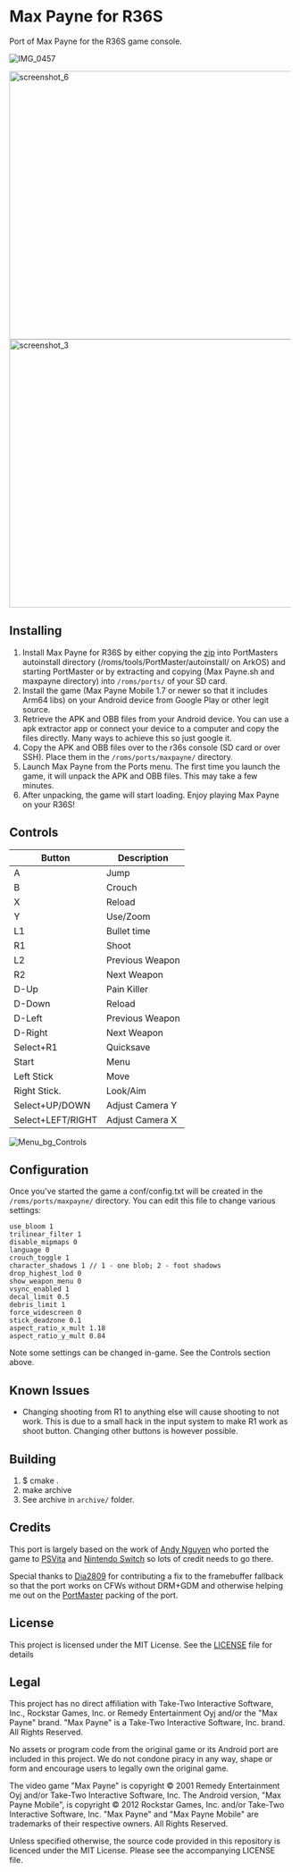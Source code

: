 # Max Payne for R36S

Port of Max Payne for the R36S game console.

![IMG_0457](https://github.com/user-attachments/assets/a6442ebb-5f86-4233-bf63-d0f4218f4dfa)

<img width="640" height="480" alt="screenshot_6" src="https://github.com/user-attachments/assets/c6be4856-9d17-4a48-b138-d4365d0e3e5b" />
<img width="640" height="480" alt="screenshot_3" src="https://github.com/user-attachments/assets/1abe6ee5-06f7-4cd2-822f-4dbf18d033c8" />

## Installing

1. Install Max Payne for R36S by either copying the [zip](https://github.com/orktes/max_r36s/releases/latest/download/maxpayne_arm64.zip) into PortMasters autoinstall directory (/roms/tools/PortMaster/autoinstall/ on ArkOS) and starting PortMaster or by extracting and copying (Max Payne.sh and maxpayne directory) into `/roms/ports/` of your SD card.
2. Install the game (Max Payne Mobile 1.7 or newer so that it includes Arm64 libs) on your Android device from Google Play or other legit source.
3. Retrieve the APK and OBB files from your Android device. You can use a apk extractor app or connect your device to a computer and copy the files directly. Many ways to achieve this so just google it.
4. Copy the APK and OBB files over to the r36s console (SD card or over SSH). Place them in the `/roms/ports/maxpayne/` directory.
5. Launch Max Payne from the Ports menu. The first time you launch the game, it will unpack the APK and OBB files. This may take a few minutes.
6. After unpacking, the game will start loading. Enjoy playing Max Payne on your R36S!

## Controls

| Button            | Description      |
|-------------------|------------------|
| A                 | Jump             |
| B                 | Crouch           |
| X                 | Reload           |
| Y                 | Use/Zoom         |
| L1                | Bullet time      |
| R1                | Shoot            |
| L2                | Previous Weapon  |
| R2                | Next Weapon      |
| D-Up              | Pain Killer      |
| D-Down            | Reload           |
| D-Left            | Previous Weapon  |
| D-Right           | Next Weapon      |
| Select+R1         | Quicksave        |
| Start             | Menu             |
| Left Stick        | Move             |
| Right Stick.      | Look/Aim         |
| Select+UP/DOWN    | Adjust Camera Y  |
| Select+LEFT/RIGHT | Adjust Camera X  |

![Menu_bg_Controls](https://github.com/user-attachments/assets/227b8190-2a6d-4e5b-b6e6-7f21b3218b38)


## Configuration

Once you've started the game a conf/config.txt will be created in the `/roms/ports/maxpayne/` directory. You can edit this file to change various settings:

```
use_bloom 1
trilinear_filter 1
disable_mipmaps 0
language 0
crouch_toggle 1
character_shadows 1 // 1 - one blob; 2 - foot shadows
drop_highest_lod 0
show_weapon_menu 0
vsync_enabled 1
decal_limit 0.5
debris_limit 1
force_widescreen 0
stick_deadzone 0.1
aspect_ratio_x_mult 1.18
aspect_ratio_y_mult 0.84
```

Note some settings can be changed in-game. See the Controls section above.

## Known Issues
- Changing shooting from R1 to anything else will cause shooting to not work. This is due to a small hack in the input system to make R1 work as shoot button. Changing other buttons is however possible. 

## Building
1. $ cmake .
2. make archive
3. See archive in `archive/` folder.

## Credits

This port is largely based on the work of [Andy Nguyen](https://github.com/fgsfdsfgs) who ported the game to [PSVita](https://github.com/fgsfdsfgs/max_vita) and [Nintendo Switch](https://github.com/fgsfdsfgs/max_nx) so lots of credit needs to go there.

Special thanks to [Dia2809](https://github.com/Dia2809) for contributing a fix to the framebuffer fallback so that the port works on CFWs without DRM+GDM and otherwise helping me out on the [PortMaster](https://portmaster.games/) packing of the port.

## License
This project is licensed under the MIT License. See the [LICENSE](LICENSE) file for details

## Legal

This project has no direct affiliation with Take-Two Interactive Software, Inc., Rockstar Games, Inc. or Remedy Entertainment Oyj and/or the "Max Payne" brand. "Max Payne" is a Take-Two Interactive Software, Inc. brand. All Rights Reserved.

No assets or program code from the original game or its Android port are included in this project. We do not condone piracy in any way, shape or form and encourage users to legally own the original game.

The video game "Max Payne" is copyright © 2001 Remedy Entertainment Oyj and/or Take-Two Interactive Software, Inc. The Android version, "Max Payne Mobile", is copyright © 2012 Rockstar Games, Inc. and/or Take-Two Interactive Software, Inc. "Max Payne" and "Max Payne Mobile" are trademarks of their respective owners. All Rights Reserved.

Unless specified otherwise, the source code provided in this repository is licenced under the MIT License. Please see the accompanying LICENSE file.
